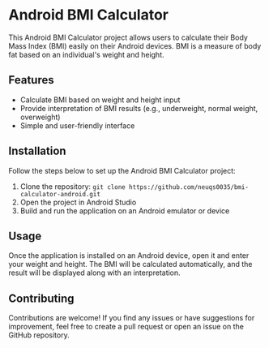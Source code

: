 # Android BMI Calculator

This Android BMI Calculator project allows users to calculate their Body Mass Index (BMI) easily on their Android devices. BMI is a measure of body fat based on an individual's weight and height.

## Features
- Calculate BMI based on weight and height input
- Provide interpretation of BMI results (e.g., underweight, normal weight, overweight)
- Simple and user-friendly interface

## Installation
Follow the steps below to set up the Android BMI Calculator project:
1. Clone the repository: `git clone https://github.com/neuqs0035/bmi-calculator-android.git`
2. Open the project in Android Studio
3. Build and run the application on an Android emulator or device

## Usage
Once the application is installed on an Android device, open it and enter your weight and height. The BMI will be calculated automatically, and the result will be displayed along with an interpretation.

## Contributing
Contributions are welcome! If you find any issues or have suggestions for improvement, feel free to create a pull request or open an issue on the GitHub repository.

